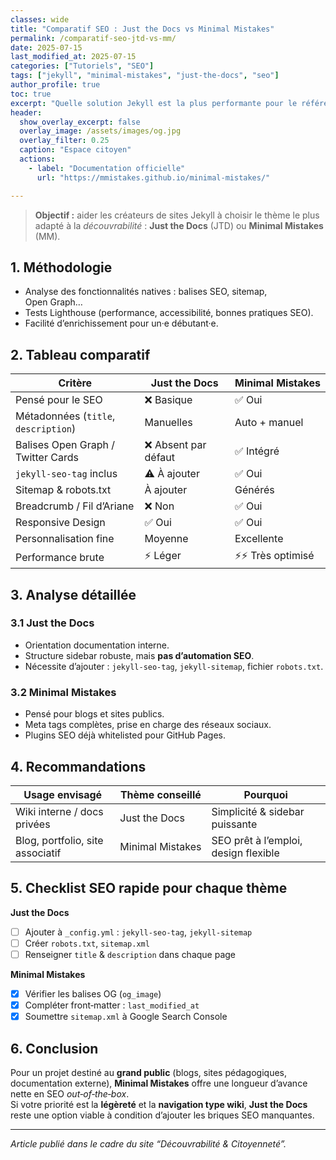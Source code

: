 ```yaml
---
classes: wide
title: "Comparatif SEO : Just the Docs vs Minimal Mistakes"
permalink: /comparatif-seo-jtd-vs-mm/
date: 2025-07-15
last_modified_at: 2025-07-15
categories: ["Tutoriels", "SEO"]
tags: ["jekyll", "minimal-mistakes", "just-the-docs", "seo"]
author_profile: true
toc: true
excerpt: "Quelle solution Jekyll est la plus performante pour le référencement ? Analyse détaillée entre Just the Docs et Minimal Mistakes."
header:
  show_overlay_excerpt: false
  overlay_image: /assets/images/og.jpg
  overlay_filter: 0.25
  caption: "Espace citoyen"
  actions:
    - label: "Documentation officielle"
      url: "https://mmistakes.github.io/minimal-mistakes/"

---
```


> **Objectif :** aider les créateurs de sites Jekyll à choisir le thème le plus adapté à la *découvrabilité* : **Just the Docs** (JTD) ou **Minimal Mistakes** (MM).

## 1. Méthodologie

- Analyse des fonctionnalités natives : balises SEO, sitemap, Open Graph…  
- Tests Lighthouse (performance, accessibilité, bonnes pratiques SEO).  
- Facilité d’enrichissement pour un·e débutant·e.

## 2. Tableau comparatif

| Critère | Just the Docs | Minimal Mistakes |
|---------|--------------|------------------|
| Pensé pour le SEO | ❌ Basique | ✅ Oui |
| Métadonnées (`title`, `description`) | Manuelles | Auto + manuel |
| Balises Open Graph / Twitter Cards | ❌ Absent par défaut | ✅ Intégré |
| `jekyll-seo-tag` inclus | ⚠️ À ajouter | ✅ Oui |
| Sitemap & robots.txt | À ajouter | Générés |
| Breadcrumb / Fil d’Ariane | ❌ Non | ✅ Oui |
| Responsive Design | ✅ Oui | ✅ Oui |
| Personnalisation fine | Moyenne | Excellente |
| Performance brute | ⚡ Léger | ⚡⚡ Très optimisé |

## 3. Analyse détaillée

### 3.1 Just the Docs

- Orientation documentation interne.  
- Structure sidebar robuste, mais **pas d’automation SEO**.  
- Nécessite d’ajouter : `jekyll-seo-tag`, `jekyll-sitemap`, fichier `robots.txt`.

### 3.2 Minimal Mistakes

- Pensé pour blogs et sites publics.  
- Meta tags complètes, prise en charge des réseaux sociaux.  
- Plugins SEO déjà whitelisted pour GitHub Pages.

## 4. Recommandations

| Usage envisagé | Thème conseillé | Pourquoi |
|----------------|-----------------|----------|
| Wiki interne / docs privées | Just the Docs | Simplicité & sidebar puissante |
| Blog, portfolio, site associatif | Minimal Mistakes | SEO prêt à l’emploi, design flexible |

## 5. Checklist SEO rapide pour chaque thème

**Just the Docs**

- [ ] Ajouter à `_config.yml` : `jekyll-seo-tag`, `jekyll-sitemap`  
- [ ] Créer `robots.txt`, `sitemap.xml`  
- [ ] Renseigner `title` & `description` dans chaque page

**Minimal Mistakes**

- [x] Vérifier les balises OG (`og_image`)  
- [x] Compléter front‑matter : `last_modified_at`  
- [x] Soumettre `sitemap.xml` à Google Search Console

## 6. Conclusion

Pour un projet destiné au **grand public** (blogs, sites pédagogiques, documentation externe), **Minimal Mistakes** offre une longueur d’avance nette en SEO *out‑of‑the‑box*.  
Si votre priorité est la **légèreté** et la **navigation type wiki**, **Just the Docs** reste une option viable à condition d’ajouter les briques SEO manquantes.

---

*Article publié dans le cadre du site “Découvrabilité & Citoyenneté”.*
